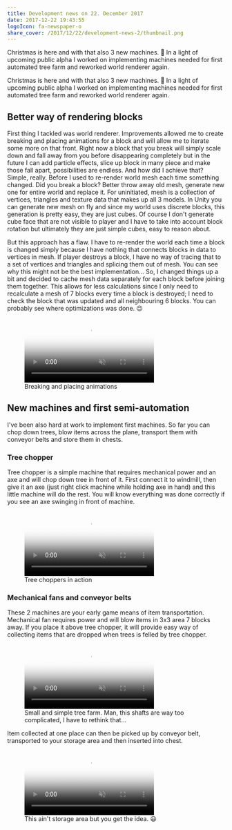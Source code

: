 ```yaml
---
title: Development news on 22. December 2017
date: 2017-12-22 19:43:55
logoIcon: fa-newspaper-o
share_cover: /2017/12/22/development-news-2/thumbnail.png
---
```


Christmas is here and with that also 3 new machines. 🙂 In a light of upcoming public alpha I worked on implementing machines needed for first automated tree farm and reworked world renderer again. 

<!-- more -->


Christmas is here and with that also 3 new machines. 🙂 In a light of upcoming public alpha I worked on implementing machines needed for first automated tree farm and reworked world renderer again. 

## Better way of rendering blocks

First thing I tackled was world renderer. Improvements allowed me to create breaking and placing animations for a block and will allow me to iterate some more on that front. Right now a block that you break will simply scale down and fall away from you before disappearing completely but in the future I can add particle effects, slice up block in many piece and make those fall apart, possibilities are endless. And how did I achieve that? Simple, really. Before I used to re-render world mesh each time something changed. Did you break a block? Better throw away old mesh, generate new one for entire world and replace it. For uninitiated, mesh is a collection of vertices, triangles and texture data that makes up all 3 models. In Unity you can generate new mesh on fly and since my world uses discrete blocks, this generation is pretty easy, they are just cubes. Of course I don't generate cube face that are not visible to player and I have to take into account block rotation but ultimately they are just simple cubes, easy to reason about. 

But this approach has a flaw. I have to re-render the world each time a block is changed simply because I have nothing that connects blocks in data to vertices in mesh. If player destroys a block, I have no way of tracing that to a set of vertices and triangles and splicing them out of mesh. You can see why this might not be the best implementation... So, I changed things up a bit and decided to cache mesh data separately for each block before joining them together. This allows for less calculations since I only need to recalculate a mesh of 7 blocks every time a block is destroyed; I need to check the block that was updated and all neighbouring 6 blocks. You can probably see where optimizations was done. 😉

<figure><video poster="/2017/12/22/development-news-2/2017-12-15 13-27-30.png" preload="auto" autoplay="autoplay" muted="muted" loop="loop" webkit-playsinline="">
		<source src="/2017/12/22/development-news-2/2017-12-15 13-27-30.mp4" type="video/mp4">
</video><figcaption>Breaking and placing animations</figcaption></figure>

## New machines and first semi-automation

I've been also hard at work to implement first machines. So far you can chop down trees, blow items across the plane, transport them with conveyor belts and store them in chests.

### Tree chopper

Tree chopper is a simple machine that requires mechanical power and an axe and will chop down tree in front of it. First connect it to windmill, then give it an axe (just right click machine while holding axe in hand) and this little machine will do the rest. You will know everything was done correctly if you see an axe swinging in front of machine. 

<figure><video poster="/2017/12/22/development-news-2/2017-12-16 12-16-11.png" preload="auto" autoplay="autoplay" muted="muted" loop="loop" webkit-playsinline="">
		<source src="/2017/12/22/development-news-2/2017-12-16 12-16-11.mp4" type="video/mp4">
</video><figcaption>Tree choppers in action</figcaption></figure>

### Mechanical fans and conveyor belts

These 2 machines are your early game means of item transportation. Mechanical fan requires power and will blow items in 3x3 area 7 blocks away. If you place it above tree chopper, it will provide easy way of collecting items that are dropped when trees is felled by tree chopper.  

<figure><video poster="/2017/12/22/development-news-2/2017-12-17 17-00-53.png" preload="auto" autoplay="autoplay" muted="muted" loop="loop" webkit-playsinline="">
		<source src="/2017/12/22/development-news-2/2017-12-17 17-00-53.mp4" type="video/mp4">
</video><figcaption>Small and simple tree farm. Man, this shafts are way too complicated, I have to rethink that...</figcaption></figure>

Item collected at one place can then be picked up by conveyor belt, transported to your storage area and then inserted into chest.

<figure><video poster="/2017/12/22/development-news-2/2017-12-25 12-21-25.png" preload="auto" autoplay="autoplay" muted="muted" loop="loop" webkit-playsinline="">
		<source src="/2017/12/22/development-news-2/2017-12-25 12-21-25.mp4" type="video/mp4">
</video><figcaption>This ain't storage area but you get the idea. 😃</figcaption></figure>
